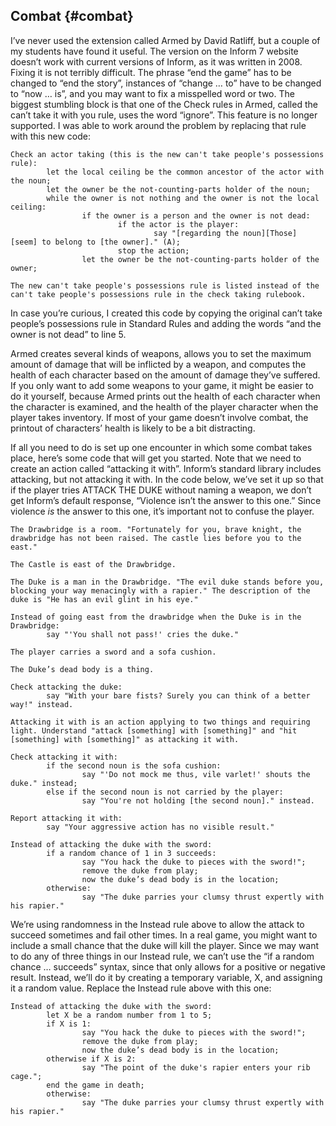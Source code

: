 ## Combat {#combat}

I’ve never used the extension called Armed by David Ratliff, but a couple of my students have found it useful. The version on the Inform 7 website doesn’t work with current versions of Inform, as it was written in 2008\. Fixing it is not terribly difficult. The phrase “end the game” has to be changed to “end the story”, instances of “change … to” have to be changed to “now … is”, and you may want to fix a misspelled word or two. The biggest stumbling block is that one of the Check rules in Armed, called the can’t take it with you rule, uses the word “ignore”. This feature is no longer supported. I was able to work around the problem by replacing that rule with this new code:

```ìnform7
Check an actor taking (this is the new can't take people's possessions rule):
        let the local ceiling be the common ancestor of the actor with the noun;
        let the owner be the not-counting-parts holder of the noun;
        while the owner is not nothing and the owner is not the local ceiling:
                if the owner is a person and the owner is not dead:
                        if the actor is the player:
                                say "[regarding the noun][Those] [seem] to belong to [the owner]." (A);
                        stop the action;
                let the owner be the not-counting-parts holder of the owner;

The new can't take people's possessions rule is listed instead of the can't take people's possessions rule in the check taking rulebook.
```

In case you’re curious, I created this code by copying the original can’t take people’s possessions rule in Standard Rules and adding the words “and the owner is not dead” to line 5.

Armed creates several kinds of weapons, allows you to set the maximum amount of damage that will be inflicted by a weapon, and computes the health of each character based on the amount of damage they’ve suffered. If you only want to add some weapons to your game, it might be easier to do it yourself, because Armed prints out the health of each character when the character is examined, and the health of the player character when the player takes inventory. If most of your game doesn’t involve combat, the printout of characters’ health is likely to be a bit distracting.

If all you need to do is set up one encounter in which some combat takes place, here’s some code that will get you started. Note that we need to create an action called “attacking it with”. Inform’s standard library includes attacking, but not attacking it with. In the code below, we’ve set it up so that if the player tries ATTACK THE DUKE without naming a weapon, we don’t get Inform’s default response, “Violence isn’t the answer to this one.” Since violence _is_ the answer to this one, it’s important not to confuse the player.

```ìnform7
The Drawbridge is a room. "Fortunately for you, brave knight, the drawbridge has not been raised. The castle lies before you to the east."

The Castle is east of the Drawbridge.

The Duke is a man in the Drawbridge. "The evil duke stands before you, blocking your way menacingly with a rapier." The description of the duke is "He has an evil glint in his eye."

Instead of going east from the drawbridge when the Duke is in the Drawbridge:
        say "'You shall not pass!' cries the duke."

The player carries a sword and a sofa cushion.

The Duke’s dead body is a thing.

Check attacking the duke:
        say "With your bare fists? Surely you can think of a better way!" instead.

Attacking it with is an action applying to two things and requiring light. Understand "attack [something] with [something]" and "hit [something] with [something]" as attacking it with.

Check attacking it with:
        if the second noun is the sofa cushion:
                say "'Do not mock me thus, vile varlet!' shouts the duke." instead;
        else if the second noun is not carried by the player:
                say "You're not holding [the second noun]." instead.

Report attacking it with:
        say "Your aggressive action has no visible result."

Instead of attacking the duke with the sword:
        if a random chance of 1 in 3 succeeds:
                say "You hack the duke to pieces with the sword!";
                remove the duke from play;
                now the duke’s dead body is in the location;
        otherwise:
                say "The duke parries your clumsy thrust expertly with his rapier."
```

We’re using randomness in the Instead rule above to allow the attack to succeed sometimes and fail other times. In a real game, you might want to include a small chance that the duke will kill the player. Since we may want to do any of three things in our Instead rule, we can’t use the “if a random chance … succeeds” syntax, since that only allows for a positive or negative result. Instead, we’ll do it by creating a temporary variable, X, and assigning it a random value. Replace the Instead rule above with this one:

```ìnform7
Instead of attacking the duke with the sword:
        let X be a random number from 1 to 5;
        if X is 1:
                say "You hack the duke to pieces with the sword!";
                remove the duke from play;
                now the duke’s dead body is in the location;
        otherwise if X is 2:
                say "The point of the duke's rapier enters your rib cage.";
        end the game in death;
        otherwise:
                say "The duke parries your clumsy thrust expertly with his rapier."
```
